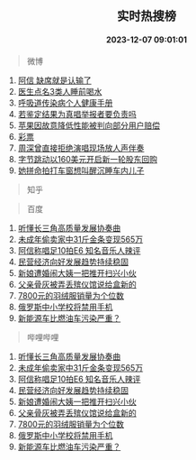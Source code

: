 <div align="center"><h2>实时热搜榜</h2><h4>2023-12-07 09:01:01</h4></div>

> 微博  

1. [阿信 缺席就是认输了](https://s.weibo.com/weibo?q=%E9%98%BF%E4%BF%A1%20%E7%BC%BA%E5%B8%AD%E5%B0%B1%E6%98%AF%E8%AE%A4%E8%BE%93%E4%BA%86&t=31&band_rank=1&Refer=top)<br />
2. [医生点名3类人睡前喝水](https://s.weibo.com/weibo?q=%23%E5%8C%BB%E7%94%9F%E7%82%B9%E5%90%8D3%E7%B1%BB%E4%BA%BA%E7%9D%A1%E5%89%8D%E5%96%9D%E6%B0%B4%23&t=31&band_rank=2&Refer=top)<br />
3. [呼吸道传染病个人健康手册](https://s.weibo.com/weibo?q=%23%E5%91%BC%E5%90%B8%E9%81%93%E4%BC%A0%E6%9F%93%E7%97%85%E4%B8%AA%E4%BA%BA%E5%81%A5%E5%BA%B7%E6%89%8B%E5%86%8C%23&t=31&band_rank=3&Refer=top)<br />
4. [若鉴定结果为真唱举报者要负责吗](https://s.weibo.com/weibo?q=%23%E8%8B%A5%E9%89%B4%E5%AE%9A%E7%BB%93%E6%9E%9C%E4%B8%BA%E7%9C%9F%E5%94%B1%E4%B8%BE%E6%8A%A5%E8%80%85%E8%A6%81%E8%B4%9F%E8%B4%A3%E5%90%97%23&t=31&band_rank=4&Refer=top)<br />
5. [苹果因故意降低性能被判向部分用户赔偿](https://s.weibo.com/weibo?q=%23%E8%8B%B9%E6%9E%9C%E5%9B%A0%E6%95%85%E6%84%8F%E9%99%8D%E4%BD%8E%E6%80%A7%E8%83%BD%E8%A2%AB%E5%88%A4%E5%90%91%E9%83%A8%E5%88%86%E7%94%A8%E6%88%B7%E8%B5%94%E5%81%BF%23&t=31&band_rank=5&Refer=top)<br />
6. [彩票](https://s.weibo.com/weibo?q=%E5%BD%A9%E7%A5%A8&t=31&band_rank=6&Refer=top)<br />
7. [周深曾直接拒绝演唱现场放人声伴奏](https://s.weibo.com/weibo?q=%23%E5%91%A8%E6%B7%B1%E6%9B%BE%E7%9B%B4%E6%8E%A5%E6%8B%92%E7%BB%9D%E6%BC%94%E5%94%B1%E7%8E%B0%E5%9C%BA%E6%94%BE%E4%BA%BA%E5%A3%B0%E4%BC%B4%E5%A5%8F%23&t=31&band_rank=7&Refer=top)<br />
8. [字节跳动以160美元开启新一轮股东回购](https://s.weibo.com/weibo?q=%23%E5%AD%97%E8%8A%82%E8%B7%B3%E5%8A%A8%E4%BB%A5160%E7%BE%8E%E5%85%83%E5%BC%80%E5%90%AF%E6%96%B0%E4%B8%80%E8%BD%AE%E8%82%A1%E4%B8%9C%E5%9B%9E%E8%B4%AD%23&t=31&band_rank=8&Refer=top)<br />
9. [她拼命拍打车窗想叫醒沉睡车内儿子](https://s.weibo.com/weibo?q=%23%E5%A5%B9%E6%8B%BC%E5%91%BD%E6%8B%8D%E6%89%93%E8%BD%A6%E7%AA%97%E6%83%B3%E5%8F%AB%E9%86%92%E6%B2%89%E7%9D%A1%E8%BD%A6%E5%86%85%E5%84%BF%E5%AD%90%23&t=31&band_rank=9&Refer=top)<br />

> 知乎  


> 百度  

1. [听懂长三角高质量发展协奏曲](https://www.baidu.com/s?wd=%E5%90%AC%E6%87%82%E9%95%BF%E4%B8%89%E8%A7%92%E9%AB%98%E8%B4%A8%E9%87%8F%E5%8F%91%E5%B1%95%E5%8D%8F%E5%A5%8F%E6%9B%B2&sa=fyb_news&rsv_dl=fyb_news)<br />
2. [未成年偷卖家中31斤金条变现565万](https://www.baidu.com/s?wd=%E6%9C%AA%E6%88%90%E5%B9%B4%E5%81%B7%E5%8D%96%E5%AE%B6%E4%B8%AD31%E6%96%A4%E9%87%91%E6%9D%A1%E5%8F%98%E7%8E%B0565%E4%B8%87&sa=fyb_news&rsv_dl=fyb_news)<br />
3. [阿信称唱足10拍E6 知名音乐人辣评](https://www.baidu.com/s?wd=%E9%98%BF%E4%BF%A1%E7%A7%B0%E5%94%B1%E8%B6%B310%E6%8B%8DE6+%E7%9F%A5%E5%90%8D%E9%9F%B3%E4%B9%90%E4%BA%BA%E8%BE%A3%E8%AF%84&sa=fyb_news&rsv_dl=fyb_news)<br />
4. [民营经济向好发展趋势持续稳固](https://www.baidu.com/s?wd=%E6%B0%91%E8%90%A5%E7%BB%8F%E6%B5%8E%E5%90%91%E5%A5%BD%E5%8F%91%E5%B1%95%E8%B6%8B%E5%8A%BF%E6%8C%81%E7%BB%AD%E7%A8%B3%E5%9B%BA&sa=fyb_news&rsv_dl=fyb_news)<br />
5. [新娘遭婚闹大姨一把推开扫兴小伙](https://www.baidu.com/s?wd=%E6%96%B0%E5%A8%98%E9%81%AD%E5%A9%9A%E9%97%B9%E5%A4%A7%E5%A7%A8%E4%B8%80%E6%8A%8A%E6%8E%A8%E5%BC%80%E6%89%AB%E5%85%B4%E5%B0%8F%E4%BC%99&sa=fyb_news&rsv_dl=fyb_news)<br />
6. [父亲骨灰被弄丢殡仪馆说给盒新的](https://www.baidu.com/s?wd=%E7%88%B6%E4%BA%B2%E9%AA%A8%E7%81%B0%E8%A2%AB%E5%BC%84%E4%B8%A2%E6%AE%A1%E4%BB%AA%E9%A6%86%E8%AF%B4%E7%BB%99%E7%9B%92%E6%96%B0%E7%9A%84&sa=fyb_news&rsv_dl=fyb_news)<br />
7. [7800元的羽绒服销量为个位数](https://www.baidu.com/s?wd=7800%E5%85%83%E7%9A%84%E7%BE%BD%E7%BB%92%E6%9C%8D%E9%94%80%E9%87%8F%E4%B8%BA%E4%B8%AA%E4%BD%8D%E6%95%B0&sa=fyb_news&rsv_dl=fyb_news)<br />
8. [俄罗斯中小学校将禁用手机](https://www.baidu.com/s?wd=%E4%BF%84%E7%BD%97%E6%96%AF%E4%B8%AD%E5%B0%8F%E5%AD%A6%E6%A0%A1%E5%B0%86%E7%A6%81%E7%94%A8%E6%89%8B%E6%9C%BA&sa=fyb_news&rsv_dl=fyb_news)<br />
9. [新能源车比燃油车污染严重？](https://www.baidu.com/s?wd=%E6%96%B0%E8%83%BD%E6%BA%90%E8%BD%A6%E6%AF%94%E7%87%83%E6%B2%B9%E8%BD%A6%E6%B1%A1%E6%9F%93%E4%B8%A5%E9%87%8D%EF%BC%9F&sa=fyb_news&rsv_dl=fyb_news)<br />

> 哔哩哔哩  

1. [听懂长三角高质量发展协奏曲](https://www.baidu.com/s?wd=%E5%90%AC%E6%87%82%E9%95%BF%E4%B8%89%E8%A7%92%E9%AB%98%E8%B4%A8%E9%87%8F%E5%8F%91%E5%B1%95%E5%8D%8F%E5%A5%8F%E6%9B%B2&sa=fyb_news&rsv_dl=fyb_news)<br />
2. [未成年偷卖家中31斤金条变现565万](https://www.baidu.com/s?wd=%E6%9C%AA%E6%88%90%E5%B9%B4%E5%81%B7%E5%8D%96%E5%AE%B6%E4%B8%AD31%E6%96%A4%E9%87%91%E6%9D%A1%E5%8F%98%E7%8E%B0565%E4%B8%87&sa=fyb_news&rsv_dl=fyb_news)<br />
3. [阿信称唱足10拍E6 知名音乐人辣评](https://www.baidu.com/s?wd=%E9%98%BF%E4%BF%A1%E7%A7%B0%E5%94%B1%E8%B6%B310%E6%8B%8DE6+%E7%9F%A5%E5%90%8D%E9%9F%B3%E4%B9%90%E4%BA%BA%E8%BE%A3%E8%AF%84&sa=fyb_news&rsv_dl=fyb_news)<br />
4. [民营经济向好发展趋势持续稳固](https://www.baidu.com/s?wd=%E6%B0%91%E8%90%A5%E7%BB%8F%E6%B5%8E%E5%90%91%E5%A5%BD%E5%8F%91%E5%B1%95%E8%B6%8B%E5%8A%BF%E6%8C%81%E7%BB%AD%E7%A8%B3%E5%9B%BA&sa=fyb_news&rsv_dl=fyb_news)<br />
5. [新娘遭婚闹大姨一把推开扫兴小伙](https://www.baidu.com/s?wd=%E6%96%B0%E5%A8%98%E9%81%AD%E5%A9%9A%E9%97%B9%E5%A4%A7%E5%A7%A8%E4%B8%80%E6%8A%8A%E6%8E%A8%E5%BC%80%E6%89%AB%E5%85%B4%E5%B0%8F%E4%BC%99&sa=fyb_news&rsv_dl=fyb_news)<br />
6. [父亲骨灰被弄丢殡仪馆说给盒新的](https://www.baidu.com/s?wd=%E7%88%B6%E4%BA%B2%E9%AA%A8%E7%81%B0%E8%A2%AB%E5%BC%84%E4%B8%A2%E6%AE%A1%E4%BB%AA%E9%A6%86%E8%AF%B4%E7%BB%99%E7%9B%92%E6%96%B0%E7%9A%84&sa=fyb_news&rsv_dl=fyb_news)<br />
7. [7800元的羽绒服销量为个位数](https://www.baidu.com/s?wd=7800%E5%85%83%E7%9A%84%E7%BE%BD%E7%BB%92%E6%9C%8D%E9%94%80%E9%87%8F%E4%B8%BA%E4%B8%AA%E4%BD%8D%E6%95%B0&sa=fyb_news&rsv_dl=fyb_news)<br />
8. [俄罗斯中小学校将禁用手机](https://www.baidu.com/s?wd=%E4%BF%84%E7%BD%97%E6%96%AF%E4%B8%AD%E5%B0%8F%E5%AD%A6%E6%A0%A1%E5%B0%86%E7%A6%81%E7%94%A8%E6%89%8B%E6%9C%BA&sa=fyb_news&rsv_dl=fyb_news)<br />
9. [新能源车比燃油车污染严重？](https://www.baidu.com/s?wd=%E6%96%B0%E8%83%BD%E6%BA%90%E8%BD%A6%E6%AF%94%E7%87%83%E6%B2%B9%E8%BD%A6%E6%B1%A1%E6%9F%93%E4%B8%A5%E9%87%8D%EF%BC%9F&sa=fyb_news&rsv_dl=fyb_news)<br />
